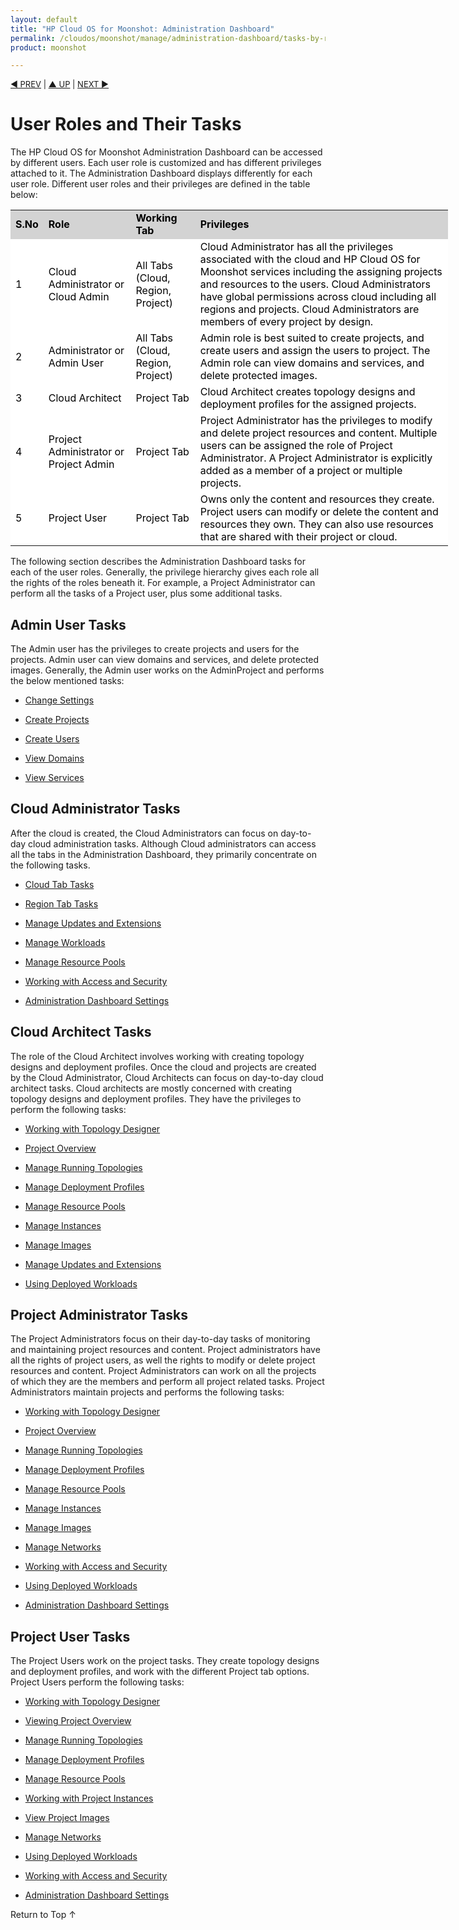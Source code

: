 ```yaml
---
layout: default
title: "HP Cloud OS for Moonshot: Administration Dashboard"
permalink: /cloudos/moonshot/manage/administration-dashboard/tasks-by-role/
product: moonshot

---
```


<script>

function PageRefresh {
onLoad="window.refresh"
}

PageRefresh();

</script>

<p style="font-size: small;"> <a href="/cloudos/moonshot/manage/administration-dashboard/getting-started/">&#9664; PREV</a> | <a href="/cloudos/moonshot/manage/administration-dashboard/before-you-begin/">&#9650; UP</a> | <a href="/cloudos/moonshot/manage/administration-dashboard/working-with-cloud-tab/">
NEXT &#9654;</p></a>

# User Roles and Their Tasks  #

The HP Cloud OS for Moonshot Administration Dashboard can be accessed by different users. Each user role is customized and has different privileges attached to it. The Administration Dashboard displays differently for each user role.  Different user roles and their privileges are defined in the table below:

<table style="text-align: left; vertical-align: top; width:700px;">

<tr style="background-color: lightgrey; color: black;">

 <td><b>S.No</b></td> <td><b>Role</b></td><td><b>Working Tab</b></td><td><b>Privileges</td></tr>

<tr style="background-color: white; color: black;">
<td>1</td> <td>Cloud Administrator or Cloud Admin</td><td>All Tabs (Cloud, Region, Project)</td><td>Cloud Administrator has all the privileges associated with the cloud and HP Cloud OS for Moonshot services including the assigning projects and resources to the users. Cloud Administrators have global permissions across cloud including all regions and projects. Cloud Administrators are members of every project by design.</td></tr>

<tr style="background-color: white; color: black;">
<td>2</td><td>Administrator or Admin User</td><td>All Tabs (Cloud, Region, Project)</td><td>Admin role is best suited to create projects, and create users and assign the users to project. The Admin role can view domains and services, and delete protected images.</td><tr>

<tr style="background-color: white; color: black;">
<td>3</td><td>Cloud Architect</td><td>Project Tab</td><td>Cloud Architect creates topology designs and deployment profiles for the assigned projects.</td></tr>

<tr style="background-color: white; color: black;">
<td>4</td><td>Project Administrator or Project Admin</td><td>Project Tab</td><td>Project Administrator has the privileges to modify and delete project resources and content. Multiple users can be assigned the role of Project Administrator. A Project Administrator is explicitly added as a member of a project or multiple projects.</td></tr>

<tr style="background-color: white; color: black;">
<td>5</td><td>Project User</td><td>Project Tab</td><td>Owns only the content and resources they create. Project users can modify or delete the content and resources they own. They can also use resources that are shared with their project or cloud.</td></tr></table>



The following section describes the Administration Dashboard tasks for each of the user roles. Generally, the privilege hierarchy gives each role all the rights of the roles beneath it. For example, a Project Administrator can perform all the tasks of a Project user, plus some additional tasks.

## Admin User Tasks ##

The Admin user has the privileges to create projects and users for the projects. Admin user can view domains and services, and delete protected images. Generally, the Admin user works on the AdminProject and performs the below mentioned tasks:

* [Change Settings](http://cloudos/moonshot/manage/administration-dashboard/working-with-cloud-tab/)

* [Create Projects](http://cloudos/moonshot/manage/administration-dashboard/working-with-cloud-tab/)

* [Create Users](http://cloudos/moonshot/manage/administration-dashboard/working-with-cloud-tab/)

* [View  Domains](http://cloudos/moonshot/manage/administration-dashboard/working-with-cloud-tab/)

* [View Services](http://cloudos/moonshot/manage/administration-dashboard/working-with-cloud-tab/)
 
## Cloud Administrator Tasks ##

After the cloud is created, the Cloud Administrators can focus on day-to-day cloud administration tasks. Although Cloud administrators can access all the tabs in the Administration Dashboard, they primarily concentrate on the following tasks.

* [Cloud Tab Tasks](http://cloudos/moonshot/manage/administration-dashboard/working-with-cloud-tab/)

* [Region Tab Tasks](http://cloudos/moonshot/manage/administration-dashboard/working-with-region-tab/)

* [Manage Updates and Extensions](http://cloudos/moonshot/manage/administration-dashboard/updates-extensions/)

* [Manage Workloads](http://cloudos/administration-dashboard/workloads/)

* [Manage Resource Pools](http://cloudos/administration-dashboard/resource-pool/)

* [Working with Access and Security](http://cloudos/administration-dashboard/access-and-security/)

* [Administration Dashboard Settings](http://cloudos/administration-dashboard/settings-tab/)


## Cloud Architect Tasks ##

The role of the Cloud Architect involves working with creating topology designs and deployment profiles. Once the cloud and projects are created by the Cloud Administrator, Cloud Architects can focus on day-to-day cloud architect tasks. Cloud architects are mostly concerned with creating topology designs and deployment profiles. They have the privileges to perform the following tasks:

* [Working with Topology Designer](http://cloudos/administration-dashboard/topology-designs/)

* [Project Overview](http://cloudos/administration-dashboard/working-with-cloud-tab/)

* [Manage Running Topologies](http://cloudos/administration-dashboard/running-topologies/)

* [Manage Deployment Profiles](http://cloudos/administration-dashboard/deployment-profiles/)

* [Manage Resource Pools](http://cloudos/administration-dashboard/resource-pool/)

* [Manage Instances](http://cloudos/administration-dashboard/project-instances/)

* [Manage Images](http://cloudos/administration-dashboard/project-images/)

* [Manage Updates and Extensions](http://cloudos/administration-dashboard/updates-extensions/)

* [Using Deployed Workloads](http://cloudos/administration-dashboard/workloads/)


## Project Administrator Tasks ##

The Project Administrators focus on their day-to-day tasks of monitoring and maintaining project resources and content. Project administrators have all the rights of project users, as well the rights to modify or delete project resources and content. Project Administrators can work on all the projects of which they are the members and perform all project related tasks.
Project Administrators maintain projects and performs the following tasks:

* [Working with Topology Designer](http://cloudos/administration-dashboard/topology-designs/)

* [Project Overview](http://cloudos/administration-dashboard/working-with-project-tab/)

* [Manage Running Topologies](http://cloudos/administration-dashboard/running-topologies/)

* [Manage Deployment Profiles](http://cloudos/administration-dashboard/deployment-profiles/)

* [Manage Resource Pools](http://cloudos/administration-dashboard/resource-pools/)

* [Manage Instances](http://cloudos/administration-dashboard/project-instances/)

* [Manage Images](http://cloudos/administration-dashboard/project-images/)

* [Manage Networks](http://cloudos/administration-dashboard/project-networks/)

* [Working with Access and Security](http://cloudos/administration-dashboard/access-and-security/)

* [Using Deployed Workloads](http://cloudos/administration-dashboard/workloads/)

* [Administration Dashboard Settings](http://cloudos/administration-dashboard/settings-tab/)

## Project User Tasks ##

The Project Users work on the project tasks. They create topology designs and deployment profiles, and work with the different Project tab options.
Project Users perform the following tasks:

* [Working with Topology Designer](http://cloudos/administration-dashboard/topology-designs/)

* [Viewing Project Overview](http://cloudos/administration-dashboard/working-with-project-tab/)

* [Manage Running Topologies](http://cloudos/administration-dashboard/running-topologies/)

* [Manage Deployment Profiles](http://cloudos/administration-dashboard/deployment-profiles/)

* [Manage Resource Pools](http://cloudos/administration-dashboard/resource-pools/)

* [Working with Project Instances](http://cloudos/administration-dashboard/project-instances/)

* [View Project Images](http://cloudos/administration-dashboard/project-images/)

* [Manage Networks](http://cloudos/administration-dashboard/project-networks/)

* [Using Deployed Workloads](http://cloudos/administration-dashboard/workloads/)

* [Working with Access and Security](http://cloudos/administration-dashboard/access-and-security/)

* [Administration Dashboard Settings](http://cloudos/administration-dashboard/settings-tab/)



<a href="#top" style="padding:14px 0px 14px 0px; text-decoration: none;"> Return to Top &#8593; </a>

























